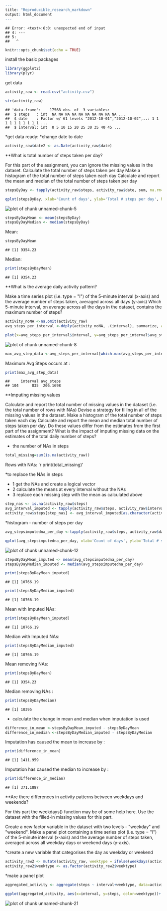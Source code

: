 

```r
---
title: "Reproducible_research_markdown"
output: html_document
---
```

```
## Error: <text>:6:0: unexpected end of input
## 4: ---
## 5: 
##   ^
```

```r
knitr::opts_chunk$set(echo = TRUE)
```

install the basic packages

```r
library(ggplot2)
library(plyr)
```

get data

```r
activity_raw <- read.csv("activity.csv")

str(activity_raw)
```

```
## 'data.frame':	17568 obs. of  3 variables:
##  $ steps   : int  NA NA NA NA NA NA NA NA NA NA ...
##  $ date    : Factor w/ 61 levels "2012-10-01","2012-10-02",..: 1 1 1 1 1 1 1 1 1 1 ...
##  $ interval: int  0 5 10 15 20 25 30 35 40 45 ...
```
*get data ready:
*change date to date


```r
activity_raw$date2 <- as.Date(activity_raw$date)
```

**What is total number of steps taken per day?

For this part of the assignment, you can ignore the missing values in the dataset.
Calculate the total number of steps taken per day
Make a histogram of the total number of steps taken each day
Calculate and report the mean and median of the total number of steps taken per day
    

```r
stepsByDay <- tapply(activity_raw$steps, activity_raw$date, sum, na.rm=TRUE)

qplot(stepsByDay, xlab='Count of days', ylab='Total # steps per day', bins=10)
```

![plot of chunk unnamed-chunk-5](figure/unnamed-chunk-5-1.png)

```r
stepsByDayMean <- mean(stepsByDay)
stepsByDayMedian <- median(stepsByDay)
```
Mean: 

```r
stepsByDayMean 
```

```
## [1] 9354.23
```
Median:

```r
print(stepsByDayMean)
```

```
## [1] 9354.23
```

**What is the average daily activity pattern?

Make a time series plot (i.e. type = "l") of the 5-minute interval (x-axis) and the average number of steps taken, averaged across all days (y-axis)
Which 5-minute interval, on average across all the days in the dataset, contains the maximum number of steps?




```r
activity_noNA <-na.omit(activity_raw)
avg_steps_per_interval <-ddply(activity_noNA, .(interval), summarize, avg_steps=mean(steps))

plot(x=avg_steps_per_interval$interval, y=avg_steps_per_interval$avg_steps, type="l", xlab="Interval", ylab="Avg # steps", col="blue")
```

![plot of chunk unnamed-chunk-8](figure/unnamed-chunk-8-1.png)

```r
max_avg_step_data <-avg_steps_per_interval[which.max(avg_steps_per_interval$avg_steps),]
```

Maximum Avg Steps occurs at : 

```r
print(max_avg_step_data)
```

```
##     interval avg_steps
## 104      835  206.1698
```

**Imputing missing values


Calculate and report the total number of missing values in the dataset (i.e. the total number of rows with NAs)
Devise a strategy for filling in all of the missing values in the dataset. 
Make a histogram of the total number of steps taken each day 
Calculate and report the mean and median total number of steps taken per day. 
Do these values differ from the estimates from the first part of the assignment? 
What is the impact of imputing missing data on the estimates of the total daily number of steps?

* the number of NAs in steps


```r
total_missing=sum(is.na(activity_raw))
```

Rows with NAs: 'r print(total_missing)'


*to replace the NAs in steps
* 1 get the NAs and create a logical vector
* 2 calculate the means at every interval without the NAs
* 3 replace each missing step with the mean as calculated above


```r
step_nas <- is.na(activity_raw$steps)
avg_interval_imputed <- tapply(activity_raw$steps, activity_raw$interval, mean, na.rm=TRUE, simplify=TRUE)
activity_raw$steps[step_nas] <- avg_interval_imputed[as.character(activity_raw$interval[step_nas])]
```

*histogram - number of steps per day


```r
avg_stepsimputedna_per_day <-tapply(activity_raw$steps, activity_raw$date, sum)

qplot(avg_stepsimputedna_per_day, xlab='Count of days', ylab='Total # steps per day (imputing NAs by mean)', bins=10)
```

![plot of chunk unnamed-chunk-12](figure/unnamed-chunk-12-1.png)

```r
stepsByDayMean_imputed <- mean(avg_stepsimputedna_per_day)
stepsByDayMedian_imputed <- median(avg_stepsimputedna_per_day)

print(stepsByDayMean_imputed)
```

```
## [1] 10766.19
```

```r
print(stepsByDayMedian_imputed)
```

```
## [1] 10766.19
```
Mean with Imputed NAs:  

```r
print(stepsByDayMean_imputed)
```

```
## [1] 10766.19
```
Median with Imputed NAs: 

```r
print(stepsByDayMedian_imputed)
```

```
## [1] 10766.19
```
Mean removing NAs: 

```r
print(stepsByDayMean)
```

```
## [1] 9354.23
```
Median removing NAs : 

```r
print(stepsByDayMedian)
```

```
## [1] 10395
```

* calculate the change in mean and median when imputation is used


```r
difference_in_mean <-stepsByDayMean_imputed - stepsByDayMean
difference_in_median <-stepsByDayMedian_imputed - stepsByDayMedian
```

Imputation has caused the mean to increase by : 

```r
print(difference_in_mean)
```

```
## [1] 1411.959
```
Imputation has caused the median to increase by : 

```r
print(difference_in_median)
```

```
## [1] 371.1887
```


**Are there differences in activity patterns between weekdays and weekends?

For this part the weekdays() function may be of some help here. 
Use the dataset with the filled-in missing values for this part.

Create a new factor variable in the dataset with two levels - "weekday" and "weekend".
Make a panel plot containing a time series plot (i.e. type = "l") of the 5-minute interval (x-axis) and the average number of steps taken, averaged across all weekday days or weekend days (y-axis). 

*create a new variable that categorises the day as weekday or weekend


```r
activity_raw2 <- mutate(activity_raw, weektype = ifelse(weekdays(activity_raw$date2) == "Saturday" | weekdays(activity_raw$date2) == "Sunday", "weekend", "weekday"))
activity_raw2$weektype <- as.factor(activity_raw2$weektype)
```

*make a panel plot

```r
aggregated_activity <- aggregate(steps ~ interval+weektype, data=activity_raw2, FUN=mean)

ggplot(aggregated_activity, aes(x=interval, y=steps, color=weektype))+ geom_line() + facet_wrap(~weektype, ncol=1, nrow=2)
```

![plot of chunk unnamed-chunk-21](figure/unnamed-chunk-21-1.png)
```
```

